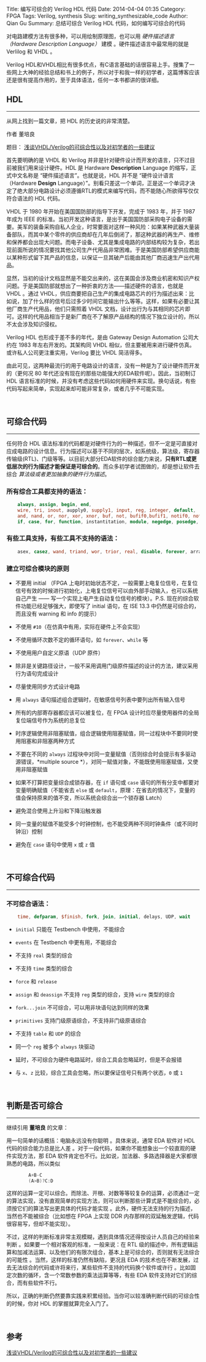 Title: 编写可综合的 Verilog HDL 代码
Date: 2014-04-04 01:35
Category: FPGA
Tags: Verilog, synthesis
Slug: writing_synthesizable_code
Author: Qian Gu
Summary: 总结可综合 Verilog HDL 代码，如何编写可综合的代码

对电路建模方法有很多种，可以用绘制原理图，也可以用 *硬件描述语言（Hardware Description Language）* 建模 。硬件描述语言中最常用的就是 Verlilog 和 VHDL 。

Verilog HDL和VHDL相比有很多优点，有C语言基础的话很容易上手。搜集了一些网上大神的经验总结和书上的例子，所以对于和我一样的初学者，这篇博客应该还是很有提高作用的，至于具体语法，任何一本书都讲的很详细。

## HDL
* * *
从网上找到一篇文章，把 HDL 的历史说的非常清楚。

作者 董培良 

题目： [浅谈VHDL/Verilog的可综合性以及对初学者的一些建议][blog1]

首先要明确的是 VHDL 和 Verilog 并非是针对硬件设计而开发的语言，只不过目前被我们用来设计硬件。HDL 是 Hardware **Description** Language 的缩写，正式中文名称是 “硬件描述语言”。也就是说，HDL 并不是 “硬件设计语言（Hardware **Design** Language）”。别看只差这一个单词，正是这一个单词才决定了绝大部分电路设计必须遵循RTL的模式来编写代码，而不能随心所欲得写仅仅符合语法的 HDL 代码。

VHDL 于 1980 年开始在美国国防部的指导下开发，完成于 1983 年，并于 1987 年成为 IEEE 的标准。当初开发这种语言，是出于美国国防部采购电子设备的需要。美军的装备采购自私人企业，时常要面对这样一种风险：如果某种武器大量装备部队，而其中某个零件的供应商却在几年后倒闭了，那这种武器的再生产、维修和保养都会出现大问题。而电子设备、尤其是集成电路的内部结构较为复杂，若出现前面所说的情况要找其他公司生产代用品非常困难。于是美国防部希望供应商能以某种形式留下其产品的信息，以保证一旦其破产后能由其他厂商迅速生产出代用品。

显然，当初的设计文档显然是不能交出来的，这在美国会涉及商业机密和知识产权问题。于是美国防部就想出了一种折衷的方法——描述硬件的语言，也就是 VHDL 。通过 VHDL，供应商要把自己生产的集成电路芯片的行为描述出来：比如说，加了什么样的信号后过多少时间它能输出什么等等。这样，如果有必要让其他厂商生产代用品，他们只需照着 VHDL 文档，设计出行为与其相同的芯片即可。这样的代用品相当于是新厂商在不了解原产品结构的情况下独立设计的，所以不太会涉及知识侵权。

Verilog HDL 也形成于差不多的年代，是由 Gateway Design Automation 公司大约在 1983 年左右开发的。其架构同 VHDL 相似，但主要被用来进行硬件仿真。或许私人公司更注重实用，Verilog 要比 VHDL 简洁得多。

由此可见，这两种最流行的用于电路设计的语言，没有一种是为了设计硬件而开发的（更何况 80 年代还没有现在的那些功能强大的EDA软件呢）。因此，当初制订 HDL 语言标准的时候，并没有考虑这些代码如何用硬件来实现。换句话说，有些代码写起来简单，实现起来却可能非常复杂，或者几乎不可能实现。

[blog1]: http://www.dzkf.cn/html/EDAjishu/2006/0720/9.html

<br>

## 可综合代码 
* * *

任何符合 HDL 语法标准的代码都是对硬件行为的一种描述，但不一定是可直接对应成电路的设计信息。行为描述可以基于不同的层次，如系统级，算法级，寄存器传输级(RTL)、门级等等。以目前大部分EDA软件的综合能力来说，**只有RTL或更低层次的行为描述才能保证是可综合的**。而众多初学者试图做的，却是想让软件去综合 *算法级或者更加抽象的硬件行为描述*。

### 所有综合工具都支持的语法：

```Verilog
    always, assign, begin, end, 
    wire, tri, inout, aupply0, supply1, input, reg, integer, default, 
    and, nand, or, nor, xor, xnor, buf, not, bufif0,bufif1, notif0, notif1, 
    if, case, for, function, instantitation, module, negedge, posedge, operators, output, parameter  
```

### 有些工具支持，有些工具不支持的语法：

```Verilog
    asex, casez, wand, triand, wor, trior, real, disable, forever, arrays, memories, repreat, task,while
```

### 建立可综合模块的原则

+ 不要用 initial （FPGA 上电时初始状态不定，一般需要上电复位信号，在复位信号有效的时候进行初始化，上电复位信号可以由外部手动输入，也可以系统自己产生 —— 写一个实现上电产生自动复位信号的模块）。P.S. 现在的综合软件功能已经足够强大，即使写了 initial 语句，在 ISE 13.3 中仍然是可综合的，而且没有 warning 和 info 的提示）

+ 不使用 `#10`（在仿真中有用，实际在硬件上不会实现）

+ 不使用循环次数不定的循环语句，如 `forever`、`while` 等

+ 不使用用户自定义原语（UDP 原件）

+ 除非是关键路径设计，一般不采用调用门级原件描述的设计的方法，建议采用行为语句完成设计

+ 尽量使用同步方式设计电路

+ 用 `always` 语句描述组合逻辑时，在敏感信号列表中要列出所有输入信号

+ 所有的内部寄存器都应该可以被复位，在 FPGA 设计时应尽量使用器件的全局复位端信号作为系统的总复位

+ 时序逻辑使用非阻塞赋值，组合逻辑使用阻塞赋值，同一过程块中不要同时使用阻塞和非阻塞两种方式

+ 不要在不同的 `always` 过程块中对同一变量赋值（否则综合时会提示有多驱动源错误，*multiple source
*），对同一赋值对象，不能既使用阻塞赋值，又使用非阻塞赋值

+ 如果不打算把变量综合成锁存器，在 `if` 语句或 `case` 语句的所有分支中都要对变量明确赋值（不能省去 `else` 或 `default`，原理：在省去的情况下，变量的值会保持原来的值不变，所以系统会综合出一个锁存器 Latch）

+ 避免混合使用上升沿和下降沿触发器

+ 同一变量的赋值不能受多个时钟控制，也不能受两种不同时钟条件（或不同时钟沿）控制

+ 避免在 `case` 语句中使用 `x` 或 `z` 值

<br>

## 不可综合代码
* * *

### 不可综合语法：

```Verilog
    time, defparam, $finish, fork, join, initial, delays, UDP, wait
```

+ `initial` 只能在 Testbench 中使用，不能综合

+ `events` 在 Testbench 中更有用，不能综合

+ 不支持 `real` 类型的综合

+ 不支持 `time` 类型的综合

+ `force` 和 `release`

+ `assign` 和 `deassign` 不支持 `reg` 类型的综合，支持 `wire` 类型的综合

+ `fork...join` 不可综合，可以用非块语句达到同样的效果

+ `primitives` 支持门级原语综合，不支持非门级原语综合

+ 不支持 `table` 和 `UDP` 的综合

+ 同一个 `reg` 被多个 `always` 块驱动

+ 延时，不可综合为硬件电路延时，综合工具会忽略延时，但是不会报错

+ 与 `x`、`z` 比较，综合工具会忽略，所以要保证信号只有两个状态，`0` 或 `1`

<br>

## 判断是否可综合
* * *

继续引用 **董培良** 的文章：

用一句简单的话概括：电脑永远没有你聪明 。具体来说，通常 EDA 软件对 HDL 代码的综合能力总是比人差 。对于一段代码，如果你不能想象出一个较直观的硬件实现方法，那 EDA 软件肯定也不行。比如说，加法器、多路选择器是大家都很熟悉的电路，所以类似

```Verilog
        A+B-C
        (A>B)?C:D
```

这样的运算一定可以综合。而除法、开根、对数等等较复杂的运算，必须通过一定的算法实现，没有直观简单的实现方法，则可以判断那些计算式是不能综合的，必须按它们的算法写出更具体的代码才能实现 。此外，硬件无法支持的行为描述，当然也不能被综合（比如想在 FPGA 上实现 DDR 内存那样的双延触发逻辑，代码很容易写，但却不能实现）。

不过，这样的判断标准非常主观模糊，遇到具体情况还得按设计人员自己的经验来判断 。如果要一个相对客观的标准，一般来说：在 RTL 级的描述中，所有逻辑运算和加减法运算、以及他们的有限次组合，基本上是可综合的，否则就有无法综合的可能性 。当然，这样的标准仍然有缺陷，更况且 EDA 的技术也在不断发展，过去无法综合的代码或许将来行，某些软件不支持的代码换个软件或许行 。比如固定次数的循环，含一个常数参数的乘法运算等等，有些 EDA 软件支持对它们的综合，而有些软件不行。

所以，正确的判断仍然要靠实践来积累经验。当你可以较准确判断代码的可综合性的时候，你对 HDL 的掌握就算完全入门了。

<br>

## 参考

[浅谈VHDL/Verilog的可综合性以及对初学者的一些建议][blog1]
